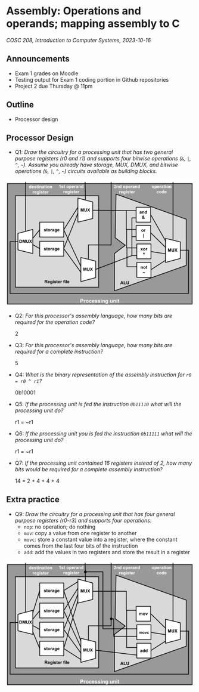 # Assembly: Operations and operands; mapping assembly to C
_COSC 208, Introduction to Computer Systems, 2023-10-16_

## Announcements
* Exam 1 grades on Moodle
* Testing output for Exam 1 coding portion in Github repositories
* Project 2 due Thursday @ 11pm

## Outline
* Processor design

## Processor Design 

* Q1: _Draw the circuitry for a processing unit that has two general purpose registers (r0 and r1) and supports four bitwise operations (`&`, `|`, `^`, `~`). Assume you already have storage, MUX, DMUX, and bitwise operations (`&`, `|`, `^`, `~`) circuits available as building blocks._

![](images/circuits/processing_unit_with_bitwise_operators.png)

* Q2: _For this processor's assembly language, how many bits are required for the operation code?_

    2

* Q3: _For this processor's assembly language, how many bits are required for a complete instruction?_

    5

* Q4: _What is the binary representation of the assembly instruction for `r0 = r0 ^ r1`?_

    0b10001

* Q5: _If the processing unit is fed the instruction `0b11110` what will the processing unit do?_

    r1 = ~r1

* Q6: _If the processing unit you is fed the instruction `0b11111` what will the processing unit do?_

    r1 = ~r1

* Q7: _If the processing unit contained 16 registers instead of 2, how many bits would be required for a complete assembly instruction?_

    14 = 2 + 4 + 4 + 4

## Extra practice

* Q9: _Draw the circuitry for a processing unit that has four general purpose registers (r0-r3) and supports four operations:_
    * `nop`: no operation; do nothing
    * `mov`: copy a value from one register to another
    * `movc`: store a constant value into a register, where the constant comes from the last four bits of the instruction
    * `add`: add the values in two registers and store the result in a register

![](images/circuits/processing_unit_with_special_operators.png)
